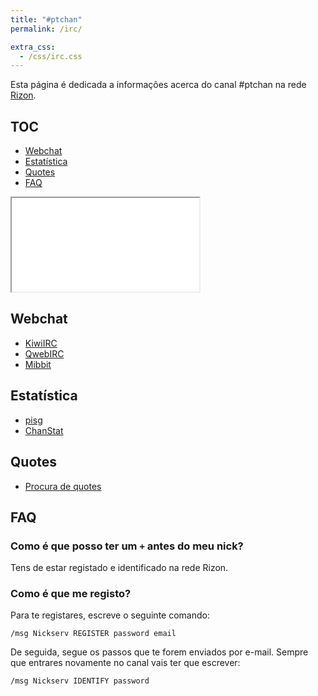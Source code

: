 ```yaml
---
title: "#ptchan"
permalink: /irc/

extra_css:
  - /css/irc.css
---
```


Esta página é dedicada a informações acerca do canal #ptchan na rede [Rizon](http://rizon.net).

TOC
---

* [Webchat](#webchat)
* [Estatística](#estatística)
* [Quotes](#quotes)
* [FAQ](#faq)

<iframe
	src="//irc.leg.ninja/relationship/index-white.html?channel=%23ptchan&network=rizon"
	id="network"></iframe>

Webchat
-------

* [KiwiIRC](https://kiwiirc.com/client/irc.rizon.net/#ptchan)
* [QwebIRC](https://qchat.rizon.net/?channels=ptchan)
* [Mibbit](http://chat.mibbit.com/?server=rizon.mibbit.org&channel=%23ptchan)


Estatística
-----------

* [pisg](http://irc.leg.ninja/pisg.html)
* [ChanStat](http://chanstat.net/stats/rizon/%23ptchan)

Quotes
------

* [Procura de quotes](/irc/quotes)

FAQ
---

### Como é que posso ter um `+` antes do meu nick?

Tens de estar registado e identificado na rede Rizon.

### Como é que me registo?

Para te registares, escreve o seguinte comando:

    /msg Nickserv REGISTER password email

De seguida, segue os passos que te forem enviados por e-mail.
Sempre que entrares novamente no canal vais ter que escrever:

    /msg Nickserv IDENTIFY password
